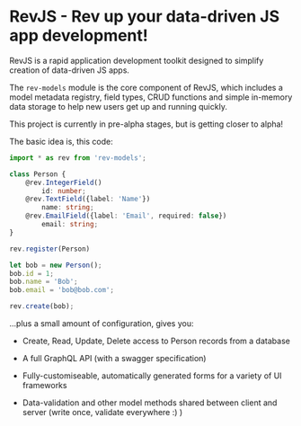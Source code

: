 # RevJS - Rev up your data-driven JS app development!

RevJS is a rapid application development toolkit designed to simplify creation
of data-driven JS apps.

The `rev-models` module is the core component of RevJS, which includes a model metadata
registry, field types, CRUD functions and simple in-memory data storage to help new
users get up and running quickly.

This project is currently in pre-alpha stages, but is getting closer to alpha!

The basic idea is, this code:

```typescript
import * as rev from 'rev-models';

class Person {
    @rev.IntegerField()
        id: number;    
    @rev.TextField({label: 'Name'})
        name: string;
    @rev.EmailField({label: 'Email', required: false})
        email: string;
}

rev.register(Person)

let bob = new Person();
bob.id = 1;
bob.name = 'Bob';
bob.email = 'bob@bob.com';

rev.create(bob);

```

...plus a small amount of configuration, gives you:

 * Create, Read, Update, Delete access to Person records from a database

 * A full GraphQL API (with a swagger specification)

 * Fully-customiseable, automatically generated forms for a variety of UI frameworks

 * Data-validation and other model methods shared between client and server (write once, validate everywhere :) )
